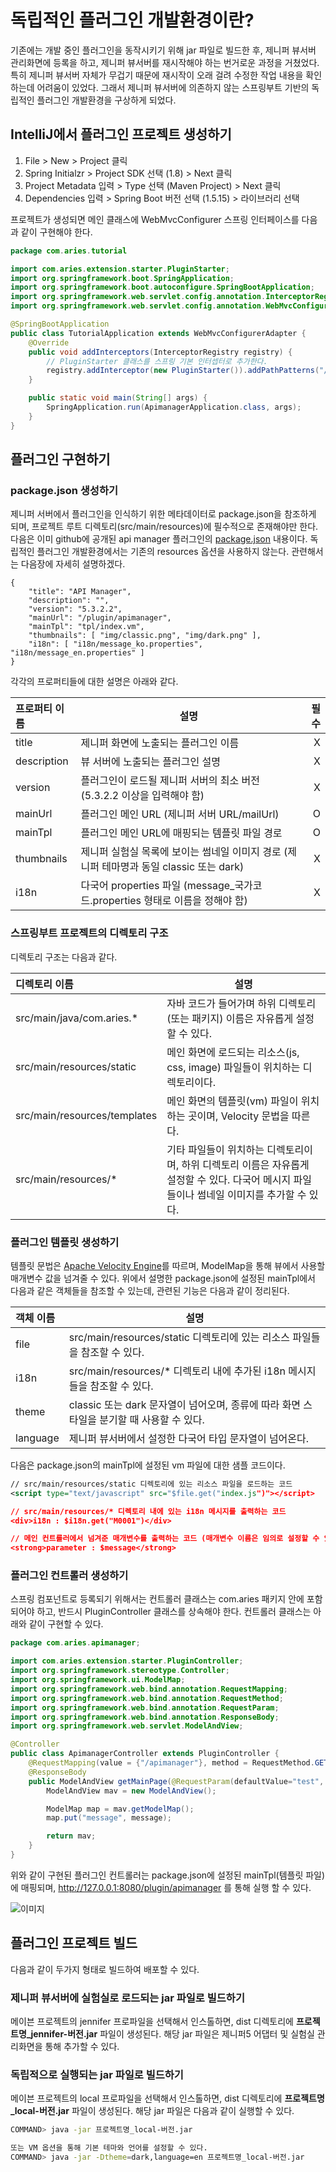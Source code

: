 # 독립적인 플러그인 개발환경이란?

기존에는 개발 중인 플러그인을 동작시키기 위해 jar 파일로 빌드한 후, 제니퍼 뷰서버 관리화면에 등록을 하고, 제니퍼 뷰서버를 재시작해야 하는 번거로운 과정을 거쳤었다. 특히 제니퍼 뷰서버 자체가 무겁기 때문에 재시작이 오래 걸려 수정한 작업 내용을 확인하는데 어려움이 있었다. 그래서 제니퍼 뷰서버에 의존하지 않는 스프링부트 기반의 독립적인 플러그인 개발환경을 구상하게 되었다.


## IntelliJ에서 플러그인 프로젝트 생성하기

 1. File > New > Project 클릭
 2. Spring Initialzr > Project SDK 선택 (1.8) > Next 클릭
 3. Project Metadata 입력 > Type 선택 (Maven Project) > Next 클릭
 4. Dependencies 입력 > Spring Boot 버전 선택 (1.5.15) > 라이브러리 선택

프로젝트가 생성되면 메인 클래스에 WebMvcConfigurer 스프링 인터페이스를 다음과 같이 구현해야 한다.
```java
package com.aries.tutorial

import com.aries.extension.starter.PluginStarter;
import org.springframework.boot.SpringApplication;
import org.springframework.boot.autoconfigure.SpringBootApplication;
import org.springframework.web.servlet.config.annotation.InterceptorRegistry;
import org.springframework.web.servlet.config.annotation.WebMvcConfigurerAdapter;

@SpringBootApplication
public class TutorialApplication extends WebMvcConfigurerAdapter {
	@Override
	public void addInterceptors(InterceptorRegistry registry) {
		// PluginStarter 클래스를 스프링 기본 인터셉터로 추가한다.
		registry.addInterceptor(new PluginStarter()).addPathPatterns("/plugin/**");
	}

	public static void main(String[] args) {
		SpringApplication.run(ApimanagerApplication.class, args);
	}
}
```

## 플러그인 구현하기

### package.json 생성하기

제니퍼 서버에서 플러그인을 인식하기 위한 메타데이터로 package.json을 참조하게 되며, 프로젝트 루트 디렉토리(src/main/resources)에 필수적으로 존재해야만 한다. 다음은 이미 github에 공개된 api manager 플러그인의 [package.json](https://github.com/jennifersoft/jennifer-view-plugin-apimanager/blob/master/src/package.json) 내용이다. 독립적인 플러그인 개발환경에서는 기존의 resources 옵션을 사용하지 않는다. 관련해서는 다음장에 자세히 설명하겠다.
```
{
	"title": "API Manager",
	"description": "",
	"version": "5.3.2.2",
	"mainUrl": "/plugin/apimanager",
	"mainTpl": "tpl/index.vm",
	"thumbnails": [ "img/classic.png", "img/dark.png" ],
	"i18n": [ "i18n/message_ko.properties", "i18n/message_en.properties" ]
}
```
각각의 프로퍼티들에 대한 설명은 아래와 같다.

| 프로퍼티 이름 | 설명 | 필수 |
|:-------|-------|-------:|
| title | 제니퍼 화면에 노출되는 플러그인 이름 | X |
| description | 뷰 서버에 노출되는 플러그인 설명 | X |
| version | 플러그인이 로드될 제니퍼 서버의 최소 버전 (5.3.2.2 이상을 입력해야 함) | X |
| mainUrl | 플러그인 메인 URL (제니퍼 서버 URL/mailUrl) | O |
| mainTpl | 플러그인 메인 URL에 매핑되는 템플릿 파일 경로 | O |
| thumbnails | 제니퍼 실험실 목록에 보이는 썸네일 이미지 경로 (제니퍼 테마명과 동일 classic 또는 dark) | X |
| i18n | 다국어 properties 파일 (message_국가코드.properties 형태로 이름을 정해야 함) | X |

### 스프링부트 프로젝트의 디렉토리 구조

디렉토리 구조는 다음과 같다.

| 디렉토리 이름 | 설명 |
|:-------|-------|
| src/main/java/com.aries.* | 자바 코드가 들어가며 하위 디렉토리(또는 패키지) 이름은 자유롭게 설정할 수 있다. |
| src/main/resources/static | 메인 화면에 로드되는 리소스(js, css, image) 파일들이 위치하는 디렉토리이다. |
| src/main/resources/templates | 메인 화면의 템플릿(vm) 파일이 위치하는 곳이며, Velocity 문법을 따른다. |
| src/main/resources/* | 기타 파일들이 위치하는 디렉토리이며, 하위 디렉토리 이름은 자유롭게 설정할 수 있다. 다국어 메시지 파일들이나 썸네일 이미지를 추가할 수 있다. |

### 플러그인 템플릿 생성하기

템플릿 문법은 [Apache Velocity Engine](http://velocity.apache.org/engine/1.7/user-guide.html)를 따르며, ModelMap을 통해 뷰에서 사용할 매개변수 값을 넘겨줄 수 있다. 위에서 설명한 package.json에 설정된 mainTpl에서 다음과 같은 객체들을 참조할 수 있는데, 관련된 기능은 다음과 같이 정리된다.

| 객체 이름 | 설명 |
|:-------|-------|
| file | src/main/resources/static 디렉토리에 있는 리소스 파일들을 참조할 수 있다. |
| i18n | src/main/resources/* 디렉토리 내에 추가된 i18n 메시지들을 참조할 수 있다. |
| theme | classic 또는 dark 문자열이 넘어오며, 종류에 따라 화면 스타일을 분기할 때 사용할 수 있다. |
| language | 제니퍼 뷰서버에서 설정한 다국어 타입 문자열이 넘어온다. |

다음은 package.json의 mainTpl에 설정된 vm 파일에 대한 샘플 코드이다.

```xml
// src/main/resources/static 디렉토리에 있는 리소스 파일을 로드하는 코드
<script type="text/javascript" src="$file.get("index.js")"></script>

// src/main/resources/* 디렉토리 내에 있는 i18n 메시지를 출력하는 코드
<div>i18n : $i18n.get("M0001")</div>

// 메인 컨트롤러에서 넘겨준 매개변수를 출력하는 코드 (매개변수 이름은 임의로 설정할 수 있음)
<strong>parameter : $message</strong>
```

### 플러그인 컨트롤러 생성하기

스프링 컴포넌트로 등록되기 위해서는 컨트롤러 클래스는 com.aries 패키지 안에 포함되어야 하고, 반드시 PluginController 클래스를 상속해야 한다. 컨트롤러 클래스는 아래와 같이 구현할 수 있다.
    
```java
package com.aries.apimanager;

import com.aries.extension.starter.PluginController;
import org.springframework.stereotype.Controller;
import org.springframework.ui.ModelMap;
import org.springframework.web.bind.annotation.RequestMapping;
import org.springframework.web.bind.annotation.RequestMethod;
import org.springframework.web.bind.annotation.RequestParam;
import org.springframework.web.bind.annotation.ResponseBody;
import org.springframework.web.servlet.ModelAndView;

@Controller
public class ApimanagerController extends PluginController {
    @RequestMapping(value = {"/apimanager"}, method = RequestMethod.GET)
    @ResponseBody
    public ModelAndView getMainPage(@RequestParam(defaultValue="test", required=false) String message) {
        ModelAndView mav = new ModelAndView();

        ModelMap map = mav.getModelMap();
        map.put("message", message);

        return mav;
    }
}
```

위와 같이 구현된 플러그인 컨트롤러는 package.json에 설정된 mainTpl(템플릿 파일)에 매핑되며, http://127.0.0.1:8080/plugin/apimanager 를 통해 실행 할 수 있다.

![이미지](https://raw.githubusercontent.com/jennifersoft/jennifer-extension-manuals/master/res/img/view_server_plugin_v2/5.png)


## 플러그인 프로젝트 빌드

다음과 같이 두가지 형태로 빌드하여 배포할 수 있다.

### 제니퍼 뷰서버에 실험실로 로드되는 jar 파일로 빌드하기

메이븐 프로젝트의 jennifer 프로파일을 선택해서 인스톨하면, dist 디렉토리에 **프로젝트명_jennifer-버전.jar** 파일이 생성된다. 해당 jar 파일은 제니퍼5 어댑터 및 실험실 관리화면을 통해 추가할 수 있다.

### 독립적으로 실행되는 jar 파일로 빌드하기

메이븐 프로젝트의 local 프로파일을 선택해서 인스톨하면, dist 디렉토리에 **프로젝트명_local-버전.jar** 파일이 생성된다. 해당 jar 파일은 다음과 같이 실행할 수 있다.

~~~bash
COMMAND> java -jar 프로젝트명_local-버전.jar

또는 VM 옵션을 통해 기본 테마와 언어를 설정할 수 있다.
COMMAND> java -jar -Dtheme=dark,language=en 프로젝트명_local-버전.jar
~~~

